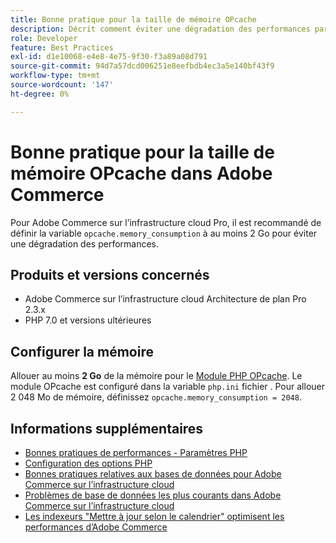 ```yaml
---
title: Bonne pratique pour la taille de mémoire OPcache
description: Décrit comment éviter une dégradation des performances par des paramètres spécifiques de la consommation de mémoire OPcache sur les projets Adobe Commerce.
role: Developer
feature: Best Practices
exl-id: d1e10068-e4e8-4e75-9f30-f3a89a08d791
source-git-commit: 94d7a57dcd006251e8eefbdb4ec3a5e140bf43f9
workflow-type: tm+mt
source-wordcount: '147'
ht-degree: 0%

---
```


# Bonne pratique pour la taille de mémoire OPcache dans Adobe Commerce

Pour Adobe Commerce sur l’infrastructure cloud Pro, il est recommandé de définir la variable `opcache.memory_consumption` à au moins 2 Go pour éviter une dégradation des performances.

## Produits et versions concernés

* Adobe Commerce sur l’infrastructure cloud Architecture de plan Pro 2.3.x
* PHP 7.0 et versions ultérieures

## Configurer la mémoire

Allouer au moins **2 Go** de la mémoire pour le [Module PHP OPcache](https://www.php.net/manual/en/book.opcache.php). Le module OPcache est configuré dans la variable `php.ini` fichier . Pour allouer 2 048 Mo de mémoire, définissez `opcache.memory_consumption = 2048`.

## Informations supplémentaires

* [Bonnes pratiques de performances - Paramètres PHP](../../../performance/software.md#php-settings)
* [Configuration des options PHP](https://devdocs.magento.com/cloud/project/project-conf-files_magento-app.html#customize-phpini-settings)
* [Bonnes pratiques relatives aux bases de données pour Adobe Commerce sur l’infrastructure cloud](database-on-cloud.md)
* [Problèmes de base de données les plus courants dans Adobe Commerce sur l’infrastructure cloud](../maintenance/resolve-database-performance-issues.md)
* [Les indexeurs &quot;Mettre à jour selon le calendrier&quot; optimisent les performances d’Adobe Commerce](../maintenance/indexer-configuration.md)
